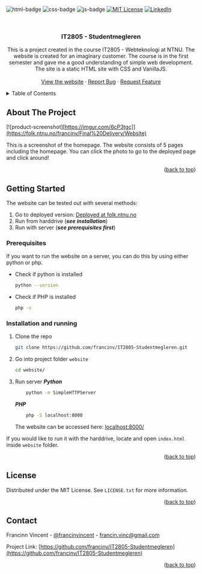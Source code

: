 <div id="top"></div>

![html-badge]
![css-badge]
![js-badge]
[![MIT License][license-shield]][license-url]
[![LinkedIn][linkedin-shield]][linkedin-url]

<br />
<div align="center">

<h3 align="center">IT2805 - Studentmegleren</h3>

  <p align="center">
    This is a project created in the course IT2805 - Webteknologi at NTNU. The website is created for an imaginary customer. The course is in the first semester and gave me a good understanding of simple web development. The site is a static HTML site with CSS and VanillaJS. 
    <br />
    <br />
    <a href="https://folk.ntnu.no/francinv/Final%20Delivery/Website">View the website</a>
    ·
    <a href="https://github.com/francinv/IT2805-Studentmegleren/issues">Report Bug</a>
    ·
    <a href="https://github.com/francinv/IT2805-Studentmegleren/issues">Request Feature</a>
  </p>
</div>



<!-- TABLE OF CONTENTS -->
<details>
  <summary>Table of Contents</summary>
  <ol>
    <li>
      <a href="#about-the-project">About The Project</a>
    </li>
    <li>
      <a href="#getting-started">Getting Started</a>
      <ul>
        <li><a href="#prerequisites">Prerequisites</a></li>
        <li><a href="#installation">Installation and running</a></li>
      </ul>
    </li>
    <li><a href="#license">License</a></li>
    <li><a href="#contact">Contact</a></li>
  </ol>
</details>



<!-- ABOUT THE PROJECT -->
## About The Project

[![product-screenshot][https://imgur.com/6cP3tgc]](https://folk.ntnu.no/francinv/Final%20Delivery/Website)

This is a screenshot of the homepage. The website consists of 5 pages including the homepage. You can click the photo to go to the deployed page and click around!

<p align="right">(<a href="#top">back to top</a>)</p>



<!-- GETTING STARTED -->
## Getting Started

The website can be tested out with several methods:

1. Go to deployed version: [Deployed at folk.ntnu.no](https://folk.ntnu.no/francinv/Final%20Delivery/Website/)
2. Run from harddrive (***see installation***)
3. Run with server (***see prerequisites first***)
### Prerequisites

If you want to run the website on a server, you can do this by using either python or php. 
* Check if python is installed
    ```sh
    python --version
    ```
* Check if PHP is installed
    ```sh
    php -v
    ```
### Installation and running

1. Clone the repo
   ```sh
   git clone https://github.com/francinv/IT2805-Studentmegleren.git
   ```
2. Go into project folder `website`
   ```sh
   cd website/
   ```
3. Run server
    ***Python***
    ```sh
        python -m SimpleHTTPServer
    ```

    ***PHP***
    ```sh
        php -S localhost:8000
    ````

    The website can be accessed here: [localhost:8000/](http://localhost:8000)

If you would like to run it with the harddrive, locate and open `index.html` inside `website` folder. 

<p align="right">(<a href="#top">back to top</a>)</p>


<!-- LICENSE -->
## License

Distributed under the MIT License. See `LICENSE.txt` for more information.

<p align="right">(<a href="#top">back to top</a>)</p>



<!-- CONTACT -->
## Contact

Francinn Vincent - [@francinvincent][linkedin-url] - francin.vinc@gmail.com

Project Link: [https://github.com/francinv/IT2805-Studentmegleren](https://github.com/francinv/IT2805-Studentmegleren)

<p align="right">(<a href="#top">back to top</a>)</p>



<!-- MARKDOWN LINKS & IMAGES -->
<!-- https://www.markdownguide.org/basic-syntax/#reference-style-links -->
[license-shield]: https://img.shields.io/github/license/francinv/IT2805-Studentmegleren.svg?style=for-the-badge
[license-url]: https://github.com/francinv/IT2805-Studentmegleren/blob/master/LICENSE.txt
[linkedin-shield]: https://img.shields.io/badge/-LinkedIn-black.svg?style=for-the-badge&logo=linkedin&colorB=555
[linkedin-url]: https://linkedin.com/in/francinvincent
[product-screenshot]: https://imgur.com/6cP3tgc
[html-badge]: https://img.shields.io/badge/HTML5-E34F26?style=for-the-badge&logo=html5&logoColor=white
[css-badge]: https://img.shields.io/badge/CSS3-1572B6?style=for-the-badge&logo=css3&logoColor=white
[js-badge]: https://img.shields.io/badge/JavaScript-F7DF1E?style=for-the-badge&logo=javascript&logoColor=black
